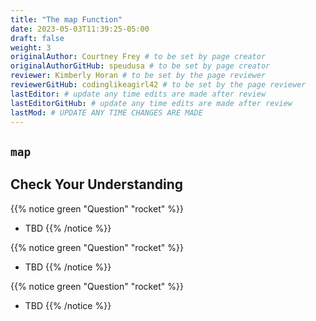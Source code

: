```yaml
---
title: "The map Function"
date: 2023-05-03T11:39:25-05:00
draft: false
weight: 3
originalAuthor: Courtney Frey # to be set by page creator
originalAuthorGitHub: speudusa # to be set by page creator
reviewer: Kimberly Horan # to be set by the page reviewer
reviewerGitHub: codinglikeagirl42 # to be set by the page reviewer
lastEditor: # update any time edits are made after review
lastEditorGitHub: # update any time edits are made after review
lastMod: # UPDATE ANY TIME CHANGES ARE MADE
---
```


## `map`




## Check Your Understanding

{{% notice green  "Question" "rocket" %}} 
- TBD
{{% /notice %}}

{{% notice green  "Question" "rocket" %}} 
- TBD
{{% /notice %}}

{{% notice green  "Question" "rocket" %}} 
- TBD
{{% /notice %}}